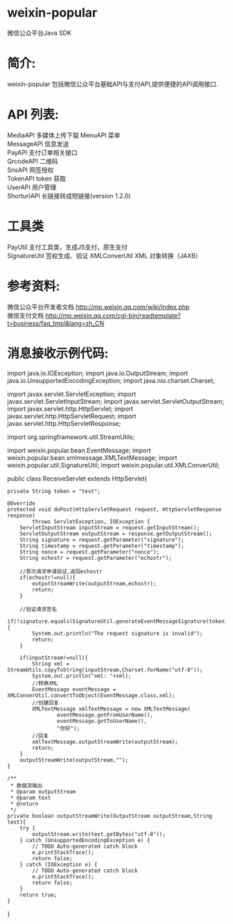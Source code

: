 weixin-popular
==============

微信公众平台Java SDK


简介:
==============
weixin-popular 包括微信公众平台基础API与支付API,提供便捷的API调用接口.

API 列表:
==============
MediaAPI	多媒体上传下载	
MenuAPI		菜单	
MessageAPI      信息发送	
PayAPI		支付订单相关接口	
QrcodeAPI       二维码		
SnsAPI          网签授权		
TokenAPI        token 获取		
UserAPI         用户管理	
ShorturlAPI		长链接转成短链接(version 1.2.0)	


工具类
==============
PayUtil         支付工具类，生成JS支付，原生支付	
SignatureUtil   签权生成、验证	
XMLConverUtil   XML 对象转换（JAXB）	

参考资料:
==============
微信公众平台开发者文档 http://mp.weixin.qq.com/wiki/index.php		
微信支付文档 http://mp.weixin.qq.com/cgi-bin/readtemplate?t=business/faq_tmpl&lang=zh_CN		


消息接收示例代码:
==============
import java.io.IOException;
import java.io.OutputStream;
import java.io.UnsupportedEncodingException;
import java.nio.charset.Charset;

import javax.servlet.ServletException;
import javax.servlet.ServletInputStream;
import javax.servlet.ServletOutputStream;
import javax.servlet.http.HttpServlet;
import javax.servlet.http.HttpServletRequest;
import javax.servlet.http.HttpServletResponse;

import org.springframework.util.StreamUtils;

import weixin.popular.bean.EventMessage;
import weixin.popular.bean.xmlmessage.XMLTextMessage;
import weixin.popular.util.SignatureUtil;
import weixin.popular.util.XMLConverUtil;

public class ReceiveServlet extends HttpServlet{

	private String token = "test";

	@Override
	protected void doPost(HttpServletRequest request, HttpServletResponse response)
			throws ServletException, IOException {
		ServletInputStream inputStream = request.getInputStream();
		ServletOutputStream outputStream = response.getOutputStream();
		String signature = request.getParameter("signature");
		String timestamp = request.getParameter("timestamp");
		String nonce = request.getParameter("nonce");
		String echostr = request.getParameter("echostr");

		//首次请求申请验证,返回echostr
		if(echostr!=null){
			outputStreamWrite(outputStream,echostr);
			return;
		}

		//验证请求签名
		if(!signature.equals(SignatureUtil.generateEventMessageSignature(token,timestamp,nonce))){
			System.out.println("The request signature is invalid");
			return;
		}

		if(inputStream!=null){
			String xml = StreamUtils.copyToString(inputStream,Charset.forName("utf-8"));
			System.out.println("xml: "+xml);
			//转换XML
			EventMessage eventMessage = XMLConverUtil.convertToObject(EventMessage.class,xml);
			//创建回复
			XMLTextMessage xmlTextMessage = new XMLTextMessage(
					eventMessage.getFromUserName(),
					eventMessage.getToUserName(),
					"你好");
			//回复
			xmlTextMessage.outputStreamWrite(outputStream);
			return;
		}
		outputStreamWrite(outputStream,"");
	}

	/**
	 * 数据流输出
	 * @param outputStream
	 * @param text
	 * @return
	 */
	private boolean outputStreamWrite(OutputStream outputStream,String text){
		try {
			outputStream.write(text.getBytes("utf-8"));
		} catch (UnsupportedEncodingException e) {
			// TODO Auto-generated catch block
			e.printStackTrace();
			return false;
		} catch (IOException e) {
			// TODO Auto-generated catch block
			e.printStackTrace();
			return false;
		}
		return true;
	}
}
